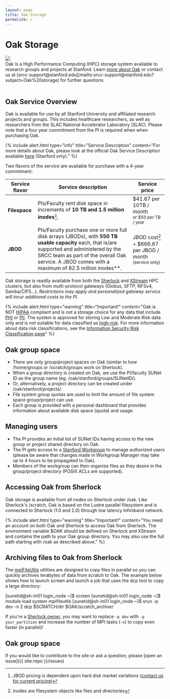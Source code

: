 ```yaml
---
layout: page
title: Oak Storage
permalink: /
---
```


# Oak Storage

<div style="float: left; width:20%; margin-right:20px">
     <img src="{{ site.baseurl }}/assets/img/logo/oak.png">
</div><br><span>
Oak is a High Performance Computing (HPC) storage system available to research groups and projects at Stanford. 
Learn <a href="{{ site.baseurl }}/about">more about Oak</a> or contact us at [srcc-support@stanford.edu](mailto:srcc-support@stanford.edu?subject=Oak%20storage) for further questions.
   </span>
<br><br>

## Oak Service Overview

Oak is available for use by all Stanford University and affiliated research projects and groups. This includes healthcare researchers, as well as researchers from the SLAC National Accelerator Laboratory (SLAC). Please note that a four year commitment from the PI is required when when purchasing Oak.

{% include alert.html type="info" title="Service Description" content="For more details about Oak, please look at the official Oak Service Description available <a href='https://stanford.box.com/s/t979jbzw5ejbf2u2w0781hayke1k384y'>here</a> (Stanford only)." %}

Two flavors of the service are available for purchase with a 4-year commitment:

|  Service flavor | Service description | Service price |
|-----------------|---------------------|---------------|
| **Filespace**   | PIs/Faculty rent disk space in increments of **10 TB and 1.5 million inodes**[^1]. | $41.67 per 10TB / month<br> <small>*or $50 per TB / year*</small> |
| **JBOD**        | PIs/Faculty purchase one or more full disk arrays (JBODs), with **550 TB usable capacity** each, that is/are supported and administered by the SRCC team as part of the overall Oak service. A JBOD comes with a maximum of 82.5 million inodes**. | JBOD cost[^2] + $666.67 per JBOD / month<br><small>(service only)</small> |

[^1]: JBOD pricing is dependent upon hard disk market variations ([contact us for current pricing](mailto:srcc-support@stanford.edu?subject=Oak%20JBOD%20pricing))
[^2]: inodes are filesystem objects like files and directories

Oak storage is readily available from both the [Sherlock](http://www.sherlock.stanford.edu/) and [XStream](http://xstream.stanford.edu/) HPC clusters, but also from multi-protocol gateways (Globus, SFTP, NFSv4, Samba/CIFS...). *Restrictions may apply and personalized gateway service will incur additional costs to the PI.*

{% include alert.html type="warning" title="Important!" content="Oak is NOT <a href='https://en.wikipedia.org/wiki/Health_Insurance_Portability_and_Accountability_Act'>HIPAA</a> compliant and is not a storage choice for any data that include <a href='https://en.wikipedia.org/wiki/Protected_health_information'>PHI</a> or <a href='https://en.wikipedia.org/wiki/Personally_identifiable_information'>PII</a>. The system is approved for storing Low and Moderate Risk data only and is not suitable for data classified as <a href='https://dataclass.stanford.edu'>high-risk</a>. For more information about data risk classifications, see the <a href='https://uit.stanford.edu/guide/riskclassifications'>Information Security Risk Classification page</a>" %}

## Oak group space

 *  There are only group/project spaces on Oak (similar to how /home/groups or /scratch/groups work on Sherlock).
 *  When a group directory is created on Oak, we use the PI/faculty SUNet ID as the group name (eg. /oak/stanford/groups/SUNetID/).
 *  Or, alternatively, a project directory can be created under /oak/stanford/projects/.
 *  File system group quotas are used to limit the amount of file system space group/project can use.
 *  Each group is provided with a personal dashboard that provides information about available disk space (quota) and usage.


## Managing users

 *  The PI provides an initial list of SUNet IDs having access to the new group or project shared directory on Oak.
 *  The PI gets access to a [Stanford Workgroup](https://workgroup.stanford.edu) to manage authorized users (please be aware that changes made in Workgroup Manager may take up to 4 hours to be propagated to Oak).
 *  Members of the workgroup can then organize files as they desire in the group/project directory (POSIX ACLs are supported).

## Accessing Oak from Sherlock

Oak storage is available from all nodes on Sherlock under /oak. Like Sherlock's /scratch, Oak is based on the Lustre parallel filesystem and is connected to Sherlock (1.0 and 2.0) through low latency Infiniband network.

{% include alert.html type="warning" title="Important!" content="You need an account on both Oak and Sherlock to access Oak from Sherlock. The environment variable $OAK should be defined on Sherlock and XStream and contains the path to your Oak group directory. You may also use the full path starting with /oak as described above." %}

## Archiving files to Oak from Sherlock

The [mpiFileUtils](https://github.com/hpc/mpifileutils) utilities are designed to copy files in parallel so you can quickly archives terabytes of data from scratch to Oak. The example below shows how to launch screen and launch a job that uses the dcp tool to copy a large directory:


[sunetid@sh-ln01 login_node ~]$ screen
[sunetid@sh-ln01 login_node ~]$ module load system mpifileutils
[sunetid@sh-ln01 login_node ~]$ srun -p dev -n 2 dcp $SCRATCH/dir $OAK/scratch_archive/

If you're a [Sherlock owner](https://www.sherlock.stanford.edu/docs/overview/concepts/#how-to-become-an-owner), you may want to replace `-p dev` with `-p your_partition` and increase the number of MPI tasks (`-n`) to copy even faster (in parallel)!


## Oak group space

If you would like to contribute to the site or ask a question, please [open an issue]({{ site.repo }}/issues)
